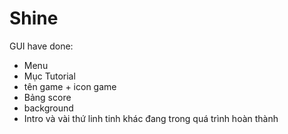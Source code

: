 # Shine
GUI have done:
  - Menu
  - Mục Tutorial
  - tên game + icon game
  - Bảng score
  - background 
  - Intro và vài thứ linh tinh khác đang trong quá trình hoàn thành

